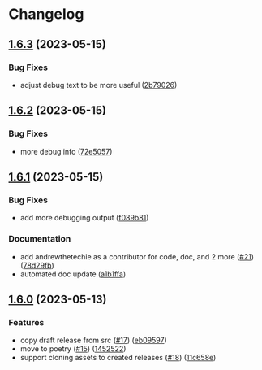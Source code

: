 # Changelog

## [1.6.3](https://github.com/andrewthetechie/gha-clone-releases/compare/v1.6.2...v1.6.3) (2023-05-15)


### Bug Fixes

* adjust debug text to be more useful ([2b79026](https://github.com/andrewthetechie/gha-clone-releases/commit/2b79026f3f4000fbf31c8c2824fa867f6fd65ed8))

## [1.6.2](https://github.com/andrewthetechie/gha-clone-releases/compare/v1.6.1...v1.6.2) (2023-05-15)


### Bug Fixes

* more debug info ([72e5057](https://github.com/andrewthetechie/gha-clone-releases/commit/72e5057da2e4d331ac73018374bcad64e0de1111))

## [1.6.1](https://github.com/andrewthetechie/gha-clone-releases/compare/v1.6.0...v1.6.1) (2023-05-15)


### Bug Fixes

* add more debugging output ([f089b81](https://github.com/andrewthetechie/gha-clone-releases/commit/f089b813bd82ce031013395c583ff11996502bec))


### Documentation

* add andrewthetechie as a contributor for code, doc, and 2 more ([#21](https://github.com/andrewthetechie/gha-clone-releases/issues/21)) ([78d29fb](https://github.com/andrewthetechie/gha-clone-releases/commit/78d29fb84dcbb3586e905e224729924064c05e84))
* automated doc update ([a1b1ffa](https://github.com/andrewthetechie/gha-clone-releases/commit/a1b1ffa326fa2dc5241d427e1f78287b86fac389))

## [1.6.0](https://github.com/andrewthetechie/gha-clone-releases/compare/v1.5.0...v1.6.0) (2023-05-13)


### Features

* copy draft release from src ([#17](https://github.com/andrewthetechie/gha-clone-releases/issues/17)) ([eb09597](https://github.com/andrewthetechie/gha-clone-releases/commit/eb09597f45cb93af436643846c3cf79a7b9edeb7))
* move to poetry ([#15](https://github.com/andrewthetechie/gha-clone-releases/issues/15)) ([1452522](https://github.com/andrewthetechie/gha-clone-releases/commit/1452522f0939990d4f180058886c8912ae5c75c9))
* support cloning assets to created releases ([#18](https://github.com/andrewthetechie/gha-clone-releases/issues/18)) ([11c658e](https://github.com/andrewthetechie/gha-clone-releases/commit/11c658e59405df8fd6bfece275b42a8b5d0e21f3))
